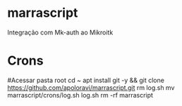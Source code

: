 # marrascript
Integração com Mk-auth ao Mikroitk

# Crons

#Acessar pasta root
cd ~
apt install git -y &&
git clone https://github.com/apoloravi/marrascript.git
rm log.sh
mv marrascript/crons/log.sh log.sh
rm -rf marrascript
